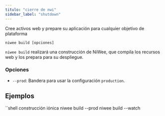 ```yaml
---
titulo: "cierre de nwi"
sidebar_label: "shutdown"
---
```


Cree activos web y prepare su aplicación para cualquier objetivo de plataforma

```shell
niwee build [opciones]
```

`niwee build` realizará una construcción de NiWee, que compila los recursos web y los prepara para su despliegue.

### Opciones

 - `--prod`: Bandera para usar la configuración `production`.
      

## Ejemplos

``shell
construcción iónica
niwee build --prod
niwee build --watch
```
